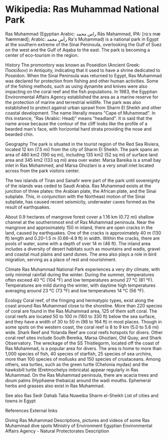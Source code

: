 
# Wikipedia: Ras Muhammad National Park
Ras Muhammad (Egyptian Arabic: راس محمد Rās Maḥammad, IPA: [ɾɑːs mæˈħæmmæd]; Arabic: رأس محمد Ra's Muḥammad) is a national park in Egypt at the southern extreme of the Sinai Peninsula, overlooking the Gulf of Suez on the west and the Gulf of Aqaba to the east. The park is becoming a center of eco-tourism in the region.

History
The promontory was known as Poseidion (Ancient Greek: Ποσείδιον) in Antiquity, indicating that it used to have a shrine dedicated to Poseidon.
When the Sinai Peninsula was returned to Egypt, Ras Muhammad was declared for protection from fishing and other human activities. Some of the fishing methods, such as using dynamite and knives were also impacting on the coral reef and the fish populations. In 1983, the Egyptian Environmental Affairs Agency established the area as a marine reserve for the protection of marine and terrestrial wildlife. The park was also established to protect against urban sprawl from Sharm El Sheikh and other coastal development. The name literally means "Cape of Muhammad". In this instance, "Ras (Arabic: Head)" means "headland". It is said that the name arose because the contour of the cliff looks like the profile of a bearded man's face, with horizontal hard strata providing the nose and bearded chin.

Geography
The park is situated in the tourist region of the Red Sea Riviera, located 12 km (7.5 mi) from the city of Sharm El Sheikh. The park spans an area of 480 km2 (190 sq mi), including 135 km2 (52 sq mi) of surface land area and 345 km2 (133 sq mi) area over water. Marsa Bareika is a small bay inlet in Ras Mohammed, and Marsa Ghozlani is a very small inlet located across from the park visitors center.

The two islands of Tiran and Sanafir were part of the park until sovereignty of the islands was ceded to Saudi Arabia. Ras Muhammad exists at the junction of three plates: the Arabian plate, the African plate, and the Sinai subplate. This, in conjunction with the Northeast motion of the Sinai subplate, has caused recent seismicity, underwater caves formed as the result of earthquakes.

About 0.9 hectares of mangrove forest cover a 1.16 km (0.72 mi) shallow channel at the southernmost end of Ras Muhammad peninsula. Near the mangrove and approximately 150 m inland, there are open cracks in the land, caused by earthquakes. One of the cracks is approximately 40 m (130 ft) length and 0.20–1.5 m (0.66–4.9 ft) in width. Within the cracks, there are pools of water, some with a depth of over 14 m (46 ft).
The inland area includes a diversity of desert habitats such as mountains and wadis, gravel and coastal mud plains and sand dunes. The area also plays a role in bird migration, serving as a place of rest and nourishment.

Climate
Ras Muhammad National Park experiences a very dry climate, with only minimal rainfall during the winter. During the summer, temperatures often exceed 40 °C (104 °F) and low temperatures around 27 °C (81 °F). Temperatures are mild during the winter, with daytime high temperatures averaging around 23 °C (73 °F) and low temperatures 14 °C (56 °F).

Ecology
Coral reef, of the fringing and hermatypic types, exist along the coast around Ras Muhammad close to the shoreline. More than 220 species of coral are found in the Ras Muhammad area, 125 of them soft coral. The coral reefs are located 50 to 100 m (160 to 330 ft) below the sea surface, and they have a width of 30 to 50 m (98 to 164 ft) in most places. Though in some spots on the western coast, the coral reef is 8 to 9 km (5.0 to 5.6 mi) wide. Shark Reef and Yolanda Reef are coral reefs hotspots for divers. Other coral reef sites include South Bereika, Marsa Ghozlani, Old Quay, and Shark Observatory. The wreckage of the SS Thistlegorm, located off the coast of Ras Muhammad, is a popular area for divers.
The area is home to more than 1,000 species of fish, 40 species of starfish, 25 species of sea urchins, more than 100 species of mollusks and 150 species of crustaceans. Among others, sea turtles, such as the green turtle (Chelonia mydas) and the hawksbill turtle (Eretmochelys imbricata) appear regularly in Ras Muhammad.
On the Ras Muhammad peninsula, there are acacia trees and doum palms (Hyphaene thebaica) around the wadi mouths. Ephemeral herbs and grasses also exist in Ras Muhammad.

See also
Ras Sedr
Dahab
Taba
Nuweiba
Sharm el-Sheikh
List of cities and towns in Egypt

References
External links

Diving Ras Muhammad
Descriptions, pictures and videos of some Ras Muhammad dive spots
 Ministry of Environment Egyptian Environmental Affairs Agency - Natural Protectorates Description